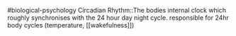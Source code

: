 #biological-psychology 
Circadian Rhythm::The bodies internal clock which roughly synchronises with the 24 hour day night cycle. responsible for 24hr body cycles (temperature, [[wakefulness]])
<!--SR:!2023-12-21,3,250-->

